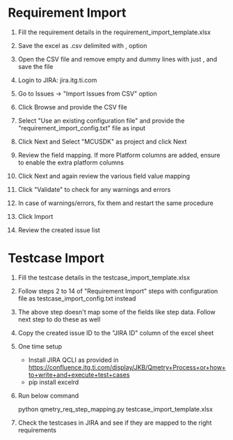 # Requirement Import

1. Fill the requirement details in the requirement_import_template.xlsx

2. Save the excel as .csv delimited with , option

3. Open the CSV file and remove empty and dummy lines with just , and save the file

4. Login to JIRA: jira.itg.ti.com

5. Go to Issues -> "Import Issues from CSV" option

6. Click Browse and provide the CSV file

7. Select "Use an existing configuration file" and provide the "requirement_import_config.txt" file as input

8. Click Next and Select "MCUSDK" as project and click Next

9. Review the field mapping. If more Platform columns are added, ensure to enable the extra platform columns

10. Click Next and again review the various field value mapping

11. Click  "Validate" to check for any warnings and errors

12. In case of warnings/errors, fix them and restart the same procedure

13. Click Import

14. Review the created issue list

# Testcase Import

1. Fill the testcase details in the testcase_import_template.xlsx

2. Follow steps 2 to 14 of "Requirement Import" steps with configuration file as testcase_import_config.txt instead

3. The above step doesn't map some of the fields like step data. Follow next step to do these as well

4. Copy the created issue ID to the "JIRA ID" column of the excel sheet

5. One time setup

    - Install JIRA QCLI as provided in https://confluence.itg.ti.com/display/JKB/Qmetry+Process+or+how+to+write+and+execute+test+cases
    - pip install excelrd

6. Run below command

    python qmetry_req_step_mapping.py testcase_import_template.xlsx

7. Check the testcases in JIRA and see if they are mapped to the right requirements
